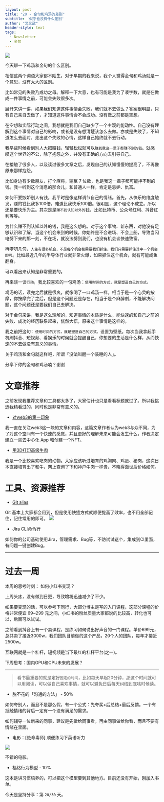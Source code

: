 ```yaml
---
layout: post
title: "20 - 金句和鸡汤的差别"
subtitle: '似乎也没有什么差别'
author: "叉叉敌"
header-style: text
tags:
  - Newsletter
  - 金句
---
```


![](https://gitee.com/chasays/mdPic/raw/master/uPic/20220115205115.png)


今天聊一下鸡汤和金句的什么区别。

相信这两个词语大家都不陌生，对于早期的我来说，我个人觉得金句和鸡汤就是一个意思，没有太大的区别。

比如常见的失败乃成功之母。解释一下大意，也有可能是我为了凑字数，就是在做成一件事情之前，可能会失败很多次。


展开来讲一讲，如果我们知道这件事情会失败，我们就不去做么？答案很明显，只有自己亲自去做了，才知道这件事情会不会成功。没有做之前都是空想。


在空想和实际行动之间，我想就是我们自己缺少了一个主观的能动性。自己没有理解到这个事情对自己的影响，或者是没有想清楚该怎么去做。亦或是失败了，不知道怎么去面对，走出这个失败的心情，这样自己始终就不去行动。


我早些时候看到别人大把赚钱，轻轻松松就可以`赚到我这一辈子都赚不到的钱`。就感叹这个世界的不公，除了抱怨之外，并没有正确的方向去引导自己。


在接触了很多人，以及读过很多文章之后，发现自己的认知慢慢的提高了，不再像原来那样抱怨。

比如身边有少数朋友，打个麻将，输赢 7 位数，也是我这一辈子都可能挣不到的钱。我一听到这个消息的那会儿，和普通人一样，肯定是忌妒、仇富。

如何不要嫉妒别人有钱，我平时是像这样调节自己的情绪。首先，从快乐的维度触发，赚的钱比我多100倍，难道比我快乐100倍。很明显，这个理论不成立。所以还是要快乐为主。其次是是`赚不到认知以外的`钱，比如比特币、公众号红利、抖音红利等等。

为什么赚不到认知以外的钱，我是这么想的。对于这个事物、新东西，对他没有足够认识和了解，当这个机会来到的时候，你始终是不会进场、不会上船，导致当闪电劈下来的那一刻，不在场，就没法劈到我们，也没有机会谈快速致富。

再唠叨几句，`人生有很多机会，不是每个机会都需要我们抓住，我们只需要抓住其中一个机会即可`。比如最近几年的半导体行业就非常火爆，如果抓住这个机会，就有可能咸鱼翻身。

可以看出来认知是非常重要的。

再来谈一谈`行动`，我比较喜欢的一句鸡汤：`使用时间的方式，就是塑造自己的方式。`

鸡汤的话，读完之后就是很爽，就像喝了一口鸡汤一样。相当于是一个心灵的按摩，你按摩完了之后，但是这个问题还是存在，相当于是个麻醉剂，不能解决问题，这个问题还是要我们自己去解决。

对于金句来讲，我是这么理解的，知道事情的本质是什么，能快速的和自己之前的失败、成功的经历联系起来，恍然大悟，原来这个事情是这样的。

我之前把这句：`使用时间的方式，就是塑造自己的方式。`设置为壁纸。每次当我拿起手机刷抖音、短视频、看娱乐的时候就会提醒自己，你想要的生活是什么样，从而快速的不去做没有意义的事情。


关于鸡汤和金句就这样吧，所谓「没法叫醒一个装睡的人」。

分享下你的金句和鸡汤喃？谢谢




# 文章推荐

之前发现我推荐文章和工具都太多了，大家估计也只是看看标题就过了。所以我挑选我精看过的，同时也是非常有意义的。

- [对web3的第一印象](https://moxie.org/2022/01/07/web3-first-impressions.html)

我一直在关注web3这一块的文章和内容，这篇文章作者认为web3与众不同，为了对这个空间有一个快速的感觉，并且更好的理解未来可能会发生什么，作者决定建立一些去中心化 App 和创建一个NFT。

- [用3D打印高级牛肉](https://newatlas.com/science/world-first-lab-grown-wagyu-beef-japan)

我是一个比较喜欢吃肉的动物。大家应该听过培育的鸡胸肉、鸡蛋、猪肉，这次日本直接培育出了和牛，网上查询了下和神户牛肉一样贵，不晓得面世后价格如何。






# 工具、资源推荐

- [Git alias](https://github.com/GitAlias/gitalias)

Git 基本上大家都会用到，但是使用快捷方式就顺便提高了效率，也不用全部记住，记住常用的即可。
![](https://gitee.com/chasays/mdPic/raw/master/uPic/20220115222206.png)


- [Jira CLI命令行](https://github.com/ankitpokhrel/jira-cli)

如何你的公司基础使用Jira，管理需求、Bug等，不防试试这个，集成到CI里面，有问题一键创建Bug。





---

# 过去一周

本周的思考时刻： 如何小红书变现？

上周头疼，没有做到日更，导致增粉迅速减少了不少。

如果要变现的话，可以参考下同行，大部分博主是写的入门课程，这部分课程的价格非常便宜 69~299 元之间，小红书的粉丝质量大家都说的比较高，转化也可以，后面可以试试。

之前看到抖音上有一个卖课程，是练习如何说出好声音的一门课程。单价699元，总共卖了接近3000w，我们团队目前做的这个产品，20个人的团队，每年才接近2500w。

互联网就是一个杠杆，短视频是当下最红的杠杆平台(之一)。


下周思考：国内GPU和CPU未来的发展？


---

> 看书最重要的就是定好`固定的时间`，比如每天早起20分钟，那这个时间就可以用阅读，可以做自己喜欢事情，就可以避免日后每天纠结到底啥时候读。

- 脱不花的「沟通的方法」 - 50%

如何夸别人，而且不是那么假，有一个公式：先夸奖+后总结+最后反馈。一个有抵触情绪的背后一定有一个没有满足的需求。

如何辅导一位新来的同事，建议是先做给同事看，再由同事做给你看，而且不要有情绪在里面。

- 电影：[绝命毒师] 顺便练习下英语听力

![](https://gitee.com/chasays/mdPic/raw/master/uPic/20220108133917.png)

不错的电影。

- 福格行为模型 - 10%

这本是讲习惯培养的，可以把这个模型要到其他地方。目前还没有开始，刚加入书单。


今天是坚持分享：第 `20/30` 天。

